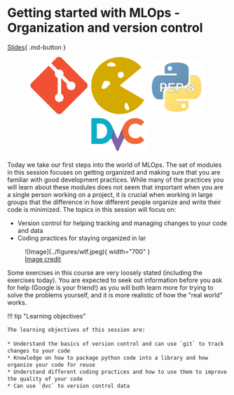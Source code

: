 # Getting started with MLOps - Organization and version control

[Slides](../slides/What%20is%20MLOps.pdf){ .md-button }

<p align="center">
  <img src="../figures/icons/git.png" width="130">
  <img src="../figures/icons/cookiecutter.png" width="130">
  <img src="../figures/icons/pep8.png" width="130">
  <img src="../figures/icons/dvc.png" width="130">
</p>

Today we take our first steps into the world of MLOps. The set of modules in this session focuses on getting organized
and making sure that you are familiar with good development practices. While many of the practices you will learn about
these modules does not seem that important when you are a single person working on a project, it is crucial when
working in large groups that the difference in how different people organize and write their code is minimized.
The topics in this session will focus on:

* Version control for helping tracking and managing changes to your code and data
* Coding practices for staying organized in lar

<figure markdown>
![Image](../figures/wtf.jpeg){ width="700" }
<figcaption>
<a href="https://the-tech-lead.com/2020/07/19/good-code-bad-code/"> Image credit </a>
</figcaption>
</figure>

Some exercises in this course are very loosely stated (including the exercises today). You are expected to seek out
information before you ask for help (Google is your friend!) as you will both learn more for trying to solve the
problems yourself, and it is more realistic of how the "real world" works.

!!! tip "Learning objectives"

    The learning objectives of this session are:

    * Understand the basics of version control and can use `git` to track changes to your code
    * Knowledge on how to package python code into a library and how organize your code for reuse
    * Understand different coding practices and how to use them to improve the quality of your code
    * Can use `dvc` to version control data
